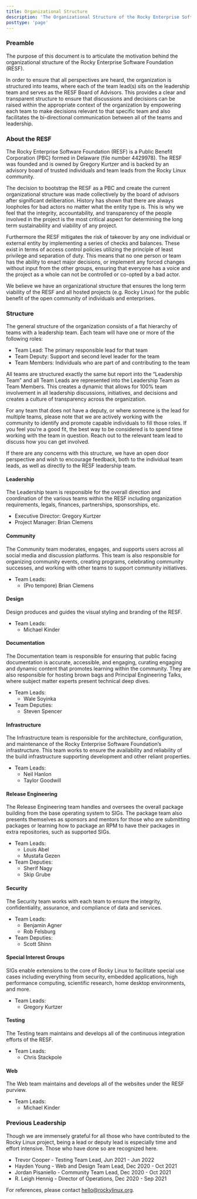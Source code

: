 ```yaml
---
title: Organizational Structure
description: 'The Organizational Structure of the Rocky Enterprise Software Foundation'
posttype: 'page'
---
```


### Preamble

The purpose of this document is to articulate the motivation behind the organizational structure of the Rocky Enterprise Software Foundation (RESF).

In order to ensure that all perspectives are heard, the organization is structured into teams, where each of the team lead(s) sits on the leadership team and serves as the RESF Board of Advisors. This provides a clear and transparent structure to ensure that discussions and decisions can be raised within the appropriate context of the organization by empowering each team to make decisions relevant to that specific team and also facilitates the bi-directional communication between all of the teams and leadership.

### About the RESF

The Rocky Enterprise Software Foundation (RESF) is a Public Benefit Corporation (PBC) formed in Delaware (file number 4429978). The RESF was founded and is owned by Gregory Kurtzer and is backed by an advisory board of trusted individuals and team leads from the Rocky Linux community.

The decision to bootstrap the RESF as a PBC and create the current organizational structure was made collectively by the board of advisors after significant deliberation. History has shown that there are always loopholes for bad actors no matter what the entity type is. This is why we feel that the integrity, accountability, and transparency of the people involved in the project is the most critical aspect for determining the long term sustainability and viability of any project.

Furthermore the RESF mitigates the risk of takeover by any one individual or external entity by implementing a series of checks and balances. These exist in terms of access control policies utilizing the principle of least privilege and separation of duty. This means that no one person or team has the ability to enact major decisions, or implement any forced changes without input from the other groups, ensuring that everyone has a voice and the project as a whole can not be controlled or co-opted by a bad actor.

We believe we have an organizational structure that ensures the long term viability of the RESF and all hosted projects (e.g. Rocky Linux) for the public benefit of the open community of individuals and enterprises.

### Structure

The general structure of the organization consists of a flat hierarchy of teams with a leadership team. Each team will have one or more of the following roles:

- Team Lead: The primary responsible lead for that team
- Team Deputy: Support and second level leader for the team
- Team Members: Individuals who are part of and contributing to the team

All teams are structured exactly the same but report into the “Leadership Team” and all Team Leads are represented into the Leadership Team as Team Members. This creates a dynamic that allows for 100% team involvement in all leadership discussions, initiatives, and decisions and creates a culture of transparency across the organization.

For any team that does not have a deputy, or where someone is the lead for multiple teams, please note that we are actively working with the community to identify and promote capable individuals to fill those roles. If you feel you’re a good fit, the best way to be considered is to spend time working with the team in question. Reach out to the relevant team lead to discuss how you can get involved.

If there are any concerns with this structure, we have an open door perspective and wish to encourage feedback, both to the individual team leads, as well as directly to the RESF leadership team.

#### Leadership

The Leadership team is responsible for the overall direction and coordination of the various teams within the RESF including organization requirements, legals, finances, partnerships, sponsorships, etc.

- Executive Director: Gregory Kurtzer
- Project Manager: Brian Clemens

#### Community

The Community team moderates, engages, and supports users across all social media and discussion platforms. This team is also responsible for organizing community events, creating programs, celebrating community successes, and working with other teams to support community initiatives.

- Team Leads:
  - (Pro tempore) Brian Clemens

#### Design

Design produces and guides the visual styling and branding of the RESF.

- Team Leads:
  - Michael Kinder

#### Documentation

The Documentation team is responsible for ensuring that public facing documentation is accurate, accessible, and engaging, curating engaging and dynamic content that promotes learning within the community. They are also responsible for hosting brown bags and Principal Engineering Talks, where subject matter experts present technical deep dives.

- Team Leads:
  - Wale Soyinka
- Team Deputies:
  - Steven Spencer

#### Infrastructure

The Infrastructure team is responsible for the architecture, configuration, and maintenance of the Rocky Enterprise Software Foundation’s infrastructure. This team works to ensure the availability and reliability of the build infrastructure supporting development and other reliant properties.

- Team Leads:
  - Neil Hanlon
  - Taylor Goodwill

#### Release Engineering

The Release Engineering team handles and oversees the overall package building from the base operating system to SIGs. The package team also presents themselves as sponsors and mentors for those who are submitting packages or learning how to package an RPM to have their packages in extra repositories, such as supported SIGs.

- Team Leads:
  - Louis Abel
  - Mustafa Gezen
- Team Deputies:
  - Sherif Nagy
  - Skip Grube

#### Security

The Security team works with each team to ensure the integrity, confidentiality, assurance, and compliance of data and services.

- Team Leads:
  - Benjamin Agner
  - Rob Felsburg
- Team Deputies:
  - Scott Shinn

#### Special Interest Groups

SIGs enable extensions to the core of Rocky Linux to facilitate special use cases including everything from security, embedded applications, high performance computing, scientific research, home desktop environments, and more.

- Team Leads:
  - Gregory Kurtzer

#### Testing

The Testing team maintains and develops all of the continuous integration efforts of the RESF.

- Team Leads:
  - Chris Stackpole

#### Web

The Web team maintains and develops all of the websites under the RESF purview.

- Team Leads:
  - Michael Kinder

### Previous Leadership

Though we are immensely grateful for all those who have contributed to the Rocky Linux project, being a lead or deputy lead is especially time and effort intensive. Those who have done so are recognized here.

- Trevor Cooper - Testing Team Lead, Jun 2021 - Jun 2022
- Hayden Young - Web and Design Team Lead, Dec 2020 - Oct 2021
- Jordan Pisaniello - Community Team Lead, Dec 2020 - Oct 2021
- R. Leigh Hennig - Director of Operations, Dec 2020 - Sep 2021

For references, please contact hello@rockylinux.org.
